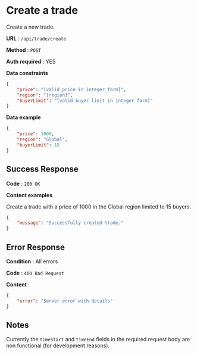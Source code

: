 # Create a trade

Create a new trade.

**URL** : `/api/trade/create`

**Method** : `POST`

**Auth required** : YES

**Data constraints**

```json
{
    "price": "[valid price in integer form]",
    "region": "[region]",
    "buyerLimit": "[valid buyer limit in integer form]"
}
```

**Data example**

```json
{
    "price": 1000,
    "region": "Global",
    "buyerLimit": 15
}
```

## Success Response

**Code** : `200 OK`

**Content examples**

Create a trade with a price of 1000 in the Global region limited to 15 buyers.

```json
{
    "message": "Successfully created trade."
}
```

## Error Response

**Condition** : All errors

**Code** : `400 Bad Request`

**Content** :

```json
{
    "error": "Server error with details"
}
```

## Notes
Currently the `timeStart` and `timeEnd` fields in the required request body are non functional (for development reasons). 
